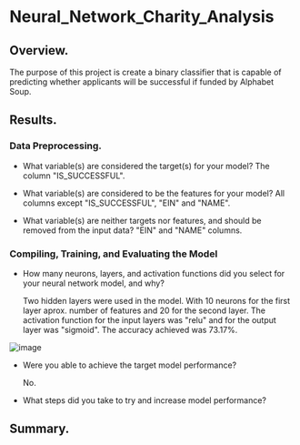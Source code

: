 # Neural_Network_Charity_Analysis

## Overview.

The purpose of this project is create a binary classifier that is capable of predicting whether applicants will be successful if funded by Alphabet Soup.

## Results.

### Data Preprocessing.
- What variable(s) are considered the target(s) for your model?
  The column "IS_SUCCESSFUL".
  
- What variable(s) are considered to be the features for your model?
  All columns except "IS_SUCCESSFUL", "EIN" and "NAME".
  
- What variable(s) are neither targets nor features, and should be removed from the input data?
  "EIN" and "NAME" columns.
  
### Compiling, Training, and Evaluating the Model
- How many neurons, layers, and activation functions did you select for your neural network model, and why?

  Two hidden layers were used in the model. With 10 neurons for the first layer aprox. number of features and 20 for the second layer.  The activation function for the     input layers was "relu" and for the output layer was "sigmoid". The accuracy achieved was  73.17%.
  
![image](https://user-images.githubusercontent.com/120151872/236702948-9bf08a11-effd-4ae7-b463-789afbb0b917.png)

- Were you able to achieve the target model performance?
  
  No.

- What steps did you take to try and increase model performance?
  

## Summary.
